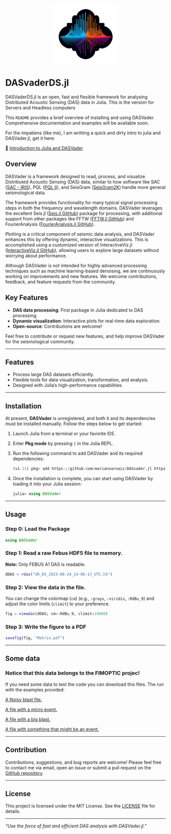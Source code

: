 

<p align="center">
  <img src="https://raw.githubusercontent.com/marianoarnaiz/DASvader.jl/main/Documents/Logo.png" alt="DASVader Logo" width="200" />
</p>

# DASvaderDS.jl

DASVaderDS.jl is an open, fast and flexible framework for analysing Distributed Acoustic Sensing (DAS) data in Julia. This is the version for Servers and Headless computers


This `README` provides a brief overview of installing and using DASVader. Comprehensive documentation and examples will be available soon.

For the impatiens (like me), I am writting a quick and dirty intro to julia and DASVader.jl, get it here:

📄 [Introduction to Julia and DASVader](https://github.com/marianoarnaiz/DASvader.jl/blob/main/Documents/Intro_to_julia_%26_DASVader_V0.0.pdf)


## Overview

DASVader is a framework designed to read, process, and visualize Distributed Acoustic Sensing (DAS) data, similar to how software like SAC ([SAC - IRIS](https://ds.iris.edu/ds/nodes/dmc/software/downloads/sac/)), PQL ([PQL II](https://epic.earthscope.org/content/pql-ii-program-viewing-data)), and SeisGram ([SeisGram2K](http://alomax.free.fr/seisgram/SeisGram2K.html)) handle more general seismological data.

The framework provides functionality for many typical signal processing steps in both the frequency and wavelength domains. DASVader leverages the excellent Seis.jl ([Seis.jl GitHub](https://github.com/anowacki/Seis.jl)) package for processing, with additional support from other packages like FFTW ([FFTW.jl GitHub](https://github.com/JuliaMath/FFTW.jl)) and FourierAnalysis ([FourierAnalysis.jl GitHub](https://github.com/Marco-Congedo/FourierAnalysis.jl)).

Plotting is a critical component of seismic data analysis, and DASVader enhances this by offering dynamic, interactive visualizations. This is accomplished using a customized version of InteractiveViz.jl ([InteractiveViz.jl GitHub](https://github.com/org-arl/InteractiveViz.jl)), allowing users to explore large datasets without worrying about performance.

Although DASVader is not intended for highly advanced processing techniques such as machine learning-based denoising, we are continuously working on improvements and new features. We welcome contributions, feedback, and feature requests from the community.

## Key Features

- **DAS data processing**: First package in Julia dedicated to DAS processing.
- **Dynamic visualization**: Interactive plots for real-time data exploration.
- **Open-source**: Contributions are welcome!

Feel free to contribute or request new features, and help improve DASVader for the seismological community.


---

## Features
- Process large DAS datasets efficiently.
- Flexible tools for data visualization, transformation, and analysis.
- Designed with Julia’s high-performance capabilities.

---

## Installation

At present, **DASVader** is unregistered, and both it and its dependencies must be installed manually. Follow the steps below to get started:

1. Launch Julia from a terminal or your favorite IDE.
2. Enter **Pkg mode** by pressing `]` in the Julia REPL.
3. Run the following command to add DASVader and its required dependencies:

   ```julia
   (v1.11) pkg> add https://github.com/marianoarnaiz/DASvader.jl https://github.com/anowacki/Geodesics.jl https://github.com/anowacki/Seis.jl
   ```

4. Once the installation is complete, you can start using DASVader by loading it into your Julia session:

   ```julia
   julia> using DASVader
   ```

---
## Usage

### Step 0: Load the Package
```julia
using DASVader
```

### Step 1: Read a raw Febus HDF5 file to memory. 
**Note:** Only FEBUS A1 DAS is readable.
```julia
dDAS = rdas("SR_DS_2023-08-24_14-06-17_UTC.h5")
```

### Step 2: View the data in the file. 
You can change the colormap (`cm`) (e.g., `:grays`, `:viridis`, `:RdBu_9`) and adjust the color limits (`climit`) to your preference.
```julia
fig = viewdas(dDAS; cm=:RdBu_9, climit=10000)
```

### Step 3: Write the figure to a PDF
```julia
savefig(fig, "Matrix.pdf")
```
---
## Some data

### Notice that this data belongs to the FIMOPTIC projec!

If you need some data to test the code you can download this files. The run with the examples provided:

[A Noisy blast file.](https://www.dropbox.com/scl/fi/c6ui9cxcb1gxawm0qqkcp/SR_DS_2023-08-24_14-06-17_UTC_Noisy_Blast.h5?rlkey=e3yn1likn3mkrhesyx85pcpw8&st=6zh6w1i0&dl=0)

[A file with a micro event.](https://www.dropbox.com/scl/fi/xxrd8rlw8kwthmfgwamwx/SR_DS_2023-10-30_12-01-40_UTC_Microevent.h5?rlkey=3zjvn706s46grco4gzhzrqmu5&st=0di6y3x8&dl=0)

[A file with a big blast.](https://www.dropbox.com/scl/fi/abcb1zphevctfkzetn7ql/SR_DS_2024-10-22_14-08-02_UTC_Big_Blast.h5?rlkey=mi9mvj3ynzptgxj3e1khkre8l&st=46eo4s9h&dl=0)

[A file with something that might be an event.](https://www.dropbox.com/scl/fi/n5czzuez7lq2yt3j2s5k5/SR_DS_2024-10-22_21-27-02_UTC_Hidden_Event.h5?rlkey=fsb9tq7wuxgbek5av3uc8rpzd&st=ncrqbwhx&dl=0)

---

## Contribution

Contributions, suggestions, and bug reports are welcome! Please feel free to contact me via email, open an issue or submit a pull request on the [GitHub repository](https://github.com/marianoarnaiz/DASvader.jl).

---

## License

This project is licensed under the MIT License. See the [LICENSE](https://github.com/marianoarnaiz/DASvader.jl/blob/main/LICENSE) file for details.

---

*“Use the force of fast and efficient DAS analysis with DASVader.jl.”*
